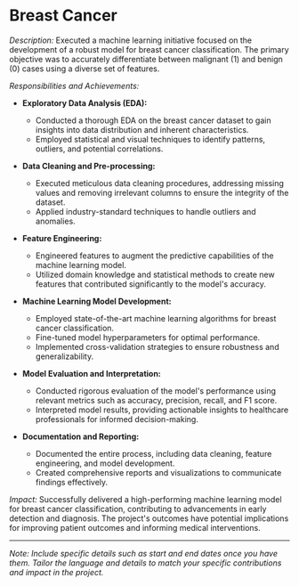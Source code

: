 # Breast Cancer

*Description:*
Executed a machine learning initiative focused on the development of a robust model for breast cancer classification. The primary objective was to accurately differentiate between malignant (1) and benign (0) cases using a diverse set of features.

*Responsibilities and Achievements:*
- **Exploratory Data Analysis (EDA):**
  - Conducted a thorough EDA on the breast cancer dataset to gain insights into data distribution and inherent characteristics.
  - Employed statistical and visual techniques to identify patterns, outliers, and potential correlations.

- **Data Cleaning and Pre-processing:**
  - Executed meticulous data cleaning procedures, addressing missing values and removing irrelevant columns to ensure the integrity of the dataset.
  - Applied industry-standard techniques to handle outliers and anomalies.

- **Feature Engineering:**
  - Engineered features to augment the predictive capabilities of the machine learning model.
  - Utilized domain knowledge and statistical methods to create new features that contributed significantly to the model's accuracy.

- **Machine Learning Model Development:**
  - Employed state-of-the-art machine learning algorithms for breast cancer classification.
  - Fine-tuned model hyperparameters for optimal performance.
  - Implemented cross-validation strategies to ensure robustness and generalizability.

- **Model Evaluation and Interpretation:**
  - Conducted rigorous evaluation of the model's performance using relevant metrics such as accuracy, precision, recall, and F1 score.
  - Interpreted model results, providing actionable insights to healthcare professionals for informed decision-making.

- **Documentation and Reporting:**
  - Documented the entire process, including data cleaning, feature engineering, and model development.
  - Created comprehensive reports and visualizations to communicate findings effectively.

*Impact:*
Successfully delivered a high-performing machine learning model for breast cancer classification, contributing to advancements in early detection and diagnosis. The project's outcomes have potential implications for improving patient outcomes and informing medical interventions.

---

*Note: Include specific details such as start and end dates once you have them. Tailor the language and details to match your specific contributions and impact in the project.*
